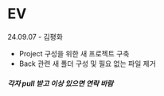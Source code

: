 # EV

24.09.07 - 김평화
- Project 구성을 위한 새 프로젝트 구축
- Back 관련 새 폴더 구성 및 필요 없는 파일 제거

<h5>각자 pull 받고 이상 있으면 연락 바람</h5>